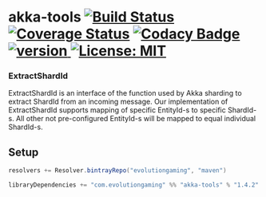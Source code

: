 # akka-tools [![Build Status](https://travis-ci.org/evolution-gaming/akka-tools.svg)](https://travis-ci.org/evolution-gaming/akka-tools) [![Coverage Status](https://coveralls.io/repos/evolution-gaming/akka-tools/badge.svg)](https://coveralls.io/r/evolution-gaming/akka-tools) [![Codacy Badge](https://api.codacy.com/project/badge/Grade/c714d1663a2c4e40bcbf868d1d2260cc)](https://www.codacy.com/app/evolution-gaming/akka-tools?utm_source=github.com&amp;utm_medium=referral&amp;utm_content=evolution-gaming/akka-tools&amp;utm_campaign=Badge_Grade) [ ![version](https://api.bintray.com/packages/evolutiongaming/maven/akka-tools/images/download.svg) ](https://bintray.com/evolutiongaming/maven/akka-tools/_latestVersion) [![License: MIT](https://img.shields.io/badge/License-MIT-yellowgreen.svg)](https://opensource.org/licenses/MIT)

### ExtractShardId
ExtractShardId is an interface of the function used by Akka sharding to extract ShardId from an incoming message.
Our implementation of ExtractShardId supports mapping of specific EntityId-s to specific ShardId-s.
All other not pre-configured EntityId-s will be mapped to equal individual ShardId-s.

## Setup

```scala
resolvers += Resolver.bintrayRepo("evolutiongaming", "maven")

libraryDependencies += "com.evolutiongaming" %% "akka-tools" % "1.4.2"
```
